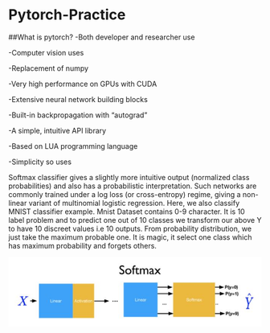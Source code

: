 # Pytorch-Practice
##What is pytorch?
  -Both developer and researcher use 
  
  -Computer vision uses 
  
  -Replacement of numpy
  
  -Very high performance on GPUs with CUDA
  
  -Extensive neural network building blocks 
  
  -Built-in backpropagation with “autograd”
  
  -A simple, intuitive API library
  
  -Based on LUA programming language
  
  -Simplicity so uses 


Softmax classifier gives a slightly more intuitive output (normalized class probabilities) and also has a probabilistic interpretation. 
Such networks are commonly trained under a log loss (or cross-entropy) regime, giving a non-linear variant of multinomial logistic regression.
Here, we also classify MNIST classifier example. Mnist Dataset contains 0-9 character.  It is 10 label problem and to predict one out of 10 classes we transform our above Y to have 10 discreet values i.e 10 outputs. From probability distribution, we just take the maximum probable one. It is magic, it select one class which has maximum probability and forgets others. 


![](Images/Softmax_Image.JPG)
